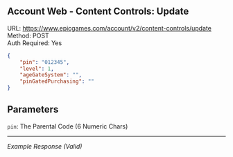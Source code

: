 ## Account Web - Content Controls: Update

URL: https://www.epicgames.com/account/v2/content-controls/update \
Method: POST \
Auth Required: Yes

```json
{
    "pin": "012345",
    "level": 1,
    "ageGateSystem": "",
    "pinGatedPurchasing": ""
}
```

## Parameters

`pin`: The Parental Code (6 Numeric Chars) 

---

_Example Response (Valid)_

```json

```